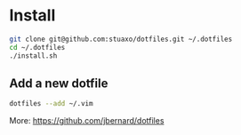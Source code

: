 # Install

```bash
git clone git@github.com:stuaxo/dotfiles.git ~/.dotfiles
cd ~/.dotfiles
./install.sh
```

## Add a new dotfile

```bash
dotfiles --add ~/.vim
```

More: https://github.com/jbernard/dotfiles
